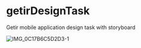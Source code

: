 # getirDesignTask

Getir mobile application design task with storyboard

![IMG_0C17B6C5D2D3-1](https://github.com/khanMurat/getirDesignTask/assets/102156383/058d926a-ceb2-4aef-a0de-5237ef09a111)


